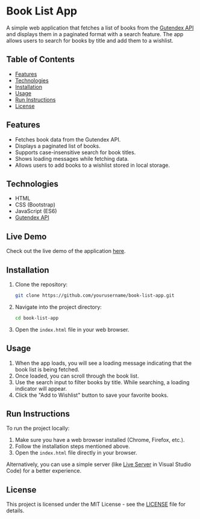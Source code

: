 
# Book List App

A simple web application that fetches a list of books from the [Gutendex API](https://gutendex.com/) and displays them in a paginated format with a search feature. The app allows users to search for books by title and add them to a wishlist.


## Table of Contents

- [Features](#features)
- [Technologies](#technologies)
- [Installation](#installation)
- [Usage](#usage)
- [Run Instructions](#run-instructions)
- [License](#license)

## Features

- Fetches book data from the Gutendex API.
- Displays a paginated list of books.
- Supports case-insensitive search for book titles.
- Shows loading messages while fetching data.
- Allows users to add books to a wishlist stored in local storage.

## Technologies

- HTML
- CSS (Bootstrap)
- JavaScript (ES6)
- [Gutendex API](https://gutendex.com/)

## Live Demo

Check out the live demo of the application [here](https://your-live-demo-link.com).

## Installation

1. Clone the repository:
   ```bash
   git clone https://github.com/yourusername/book-list-app.git
   ```
   
2. Navigate into the project directory:
   ```bash
   cd book-list-app
   ```

3. Open the `index.html` file in your web browser.

## Usage

1. When the app loads, you will see a loading message indicating that the book list is being fetched.
2. Once loaded, you can scroll through the book list. 
3. Use the search input to filter books by title. While searching, a loading indicator will appear.
4. Click the "Add to Wishlist" button to save your favorite books.

## Run Instructions

To run the project locally:

1. Make sure you have a web browser installed (Chrome, Firefox, etc.).
2. Follow the installation steps mentioned above.
3. Open the `index.html` file directly in your browser.

Alternatively, you can use a simple server (like [Live Server](https://marketplace.visualstudio.com/items?itemName=ritwickdey.LiveServer) in Visual Studio Code) for a better experience.

## License

This project is licensed under the MIT License - see the [LICENSE](LICENSE) file for details.

```

